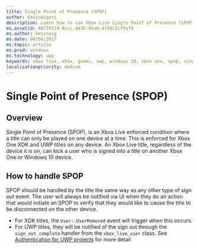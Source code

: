 ```yaml
---
title: Single Point of Presence (SPOP)
author: KevinAsgari
description: Learn how to use Xbox Live Single Point of Presence (SPOP) to ensure that a title is played on only a single device at a time.
ms.assetid: 40f19319-9ccc-4d35-85eb-4749c2cf5ef8
ms.author: kevinasg
ms.date: 04/04/2017
ms.topic: article
ms.prod: windows
ms.technology: uwp
keywords: xbox live, xbox, games, uwp, windows 10, xbox one, spop, single point of presence
localizationpriority: medium
---
```


# Single Point of Presence (SPOP)

## Overview
Single Point of Presence (SPOP), is an Xbox Live enforced condition where a title can only be played on one device at a time. This is enforced for Xbox One XDK and UWP titles on any device.
An Xbox Live title, regardless of the device it is on, can kick a user who is signed into a title on another Xbox One or Windows 10 device.

## How to handle SPOP
SPOP should be handled by the title the same way as any other type of sign out event. The user will always be notified via UI when they do an action that would initiate an SPOP to verify that they would like to cause the title to be disconnected on the other device.

* For XDK titles, the `User::UserRemoved` event will trigger when this occurs.
* For UWP titles, they will be notified of the sign out through the `sign_out_complete` handler from the `xbox_live_user` class. See [Authentication for UWP projects](authentication-for-UWP-projects.md) for more detail
